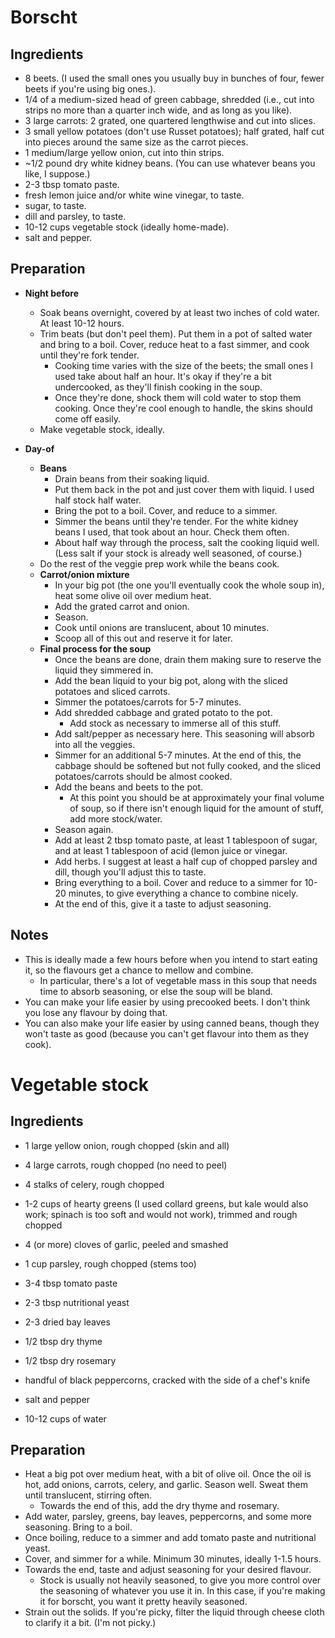 # Borscht

## Ingredients

- 8 beets. (I used the small ones you usually buy in bunches of four, fewer beets if you're using big ones.).
- 1/4 of a medium-sized head of green cabbage, shredded (i.e., cut into strips no more than a quarter inch wide, and as long as you like).
- 3 large carrots: 2 grated, one quartered lengthwise and cut into slices. 
- 3 small yellow potatoes (don't use Russet potatoes); half grated, half cut into pieces around the same size as the carrot pieces.
- 1 medium/large yellow onion, cut into thin strips.
- ~1/2 pound dry white kidney beans. (You can use whatever beans you like, I suppose.)
- 2-3 tbsp tomato paste.
- fresh lemon juice and/or white wine vinegar, to taste.
- sugar, to taste.
- dill and parsley, to taste.
- 10-12 cups vegetable stock (ideally home-made).
- salt and pepper. 

## Preparation

- **Night before**
	- Soak beans overnight, covered by at least two inches of cold water. At least 10-12 hours.
	- Trim beats (but don't peel them). Put them in a pot of salted water and bring to a boil. Cover, reduce heat to a fast simmer, and cook until they're fork tender.
		- Cooking time varies with the size of the beets; the small ones I used take about half an hour. It's okay if they're a bit undercooked, as they'll finish cooking in the soup.
		- Once they're done, shock them will cold water to stop them cooking. Once they're cool enough to handle, the skins should come off easily. 
	- Make vegetable stock, ideally.

- **Day-of**
	- **Beans**
		- Drain beans from their soaking liquid. 
		- Put them back in the pot and just cover them with liquid. I used half stock half water. 
		- Bring the pot to a boil. Cover, and reduce to a simmer. 
		- Simmer the beans until they're tender. For the white kidney beans I used, that took about an hour. Check them often. 
		- About half way through the process, salt the cooking liquid well. (Less salt if your stock is already well seasoned, of course.)
	- Do the rest of the veggie prep work while the beans cook. 
	- **Carrot/onion mixture**
		- In your big pot (the one you'll eventually cook the whole soup in), heat some olive oil over medium heat. 
		- Add the grated carrot and onion. 
		- Season. 
		- Cook until onions are translucent, about 10 minutes. 
		- Scoop all of this out and reserve it for later. 
	- **Final process for the soup**
		- Once the beans are done, drain them making sure to reserve the liquid they simmered in. 
		- Add the bean liquid to your big pot, along with the sliced potatoes and sliced carrots. 
		- Simmer the potatoes/carrots for 5-7 minutes.
		- Add shredded cabbage and grated potato to the pot. 
			- Add stock as necessary to immerse all of this stuff.
		- Add salt/pepper as necessary here. This seasoning will absorb into all the veggies.
		- Simmer for an additional 5-7 minutes. At the end of this, the cabbage should be softened but not fully cooked, and the sliced potatoes/carrots should be almost cooked.
		- Add the beans and beets to the pot. 
			- At this point you should be at approximately your final volume of soup, so if there isn't enough liquid for the amount of stuff, add more stock/water.
		- Season again. 
		- Add at least 2 tbsp tomato paste, at least 1 tablespoon of sugar, and at least 1 tablespoon of acid (lemon juice or vinegar.
		- Add herbs. I suggest at least a half cup of chopped parsley and dill, though you'll adjust this to taste.
		- Bring everything to a boil. Cover and reduce to a simmer for 10-20 minutes, to give everything a chance to combine nicely. 
		- At the end of this, give it a taste to adjust seasoning. 

## Notes

- This is ideally made a few hours before when you intend to start eating it, so the flavours get a chance to mellow and combine. 
	- In particular, there's a lot of vegetable mass in this soup that needs time to absorb seasoning, or else the soup will be bland. 
- You can make your life easier by using precooked beets. I don't think you lose any flavour by doing that. 
- You can also make your life easier by using canned beans, though they won't taste as good (because you can't get flavour into them as they cook).



# Vegetable stock

## Ingredients

- 1 large yellow onion, rough chopped (skin and all)
- 4 large carrots, rough chopped (no need to peel)
- 4 stalks of celery, rough chopped
- 1-2 cups of hearty greens (I used collard greens, but kale would also work; spinach is too soft and would not work), trimmed and rough chopped
- 4 (or more) cloves of garlic, peeled and smashed
- 1 cup parsley, rough chopped (stems too)

- 3-4 tbsp tomato paste
- 2-3 tbsp nutritional yeast

- 2-3 dried bay leaves
- 1/2 tbsp dry thyme
- 1/2 tbsp dry rosemary
- handful of black peppercorns, cracked with the side of a chef's knife
- salt and pepper

- 10-12 cups of water

## Preparation

- Heat a big pot over medium heat, with a bit of olive oil. Once the oil is hot, add onions, carrots, celery, and garlic. Season well. Sweat them until translucent, stirring often.
	- Towards the end of this, add the dry thyme and rosemary.
- Add water, parsley, greens, bay leaves, peppercorns, and some more seasoning. Bring to a boil.
- Once boiling, reduce to a simmer and add tomato paste and nutritional yeast.
- Cover, and simmer for a while. Minimum 30 minutes, ideally 1-1.5 hours. 
- Towards the end, taste and adjust seasoning for your desired flavour.
	- Stock is usually not heavily seasoned, to give you more control over the seasoning of whatever you use it in. In this case, if you're making it for borscht, you want it pretty heavily seasoned.
- Strain out the solids. If you're picky, filter the liquid through cheese cloth to clarify it a bit. (I'm not picky.)